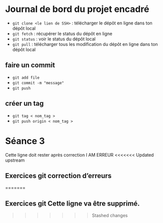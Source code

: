 # Journal de bord du projet encadré
- `git clone <le lien de SSH>` : télécharger le dépôt en ligne dans ton dépôt local
- `git fetch` : récupérer le status du dépôt en ligne 
- `git status` : voir le status du dépôt local
- `git pull` :  télécharger tous les modification du dépôt en ligne dans ton dépôt local

## faire un commit
- `git add file`
- `git commit -m "message"`
- `git push`

## créer un tag
- `git tag < nom_tag >`
- `git push origin < nom_tag >`

# Séance 3
Cette ligne doit rester après correction
I AM ERREUR
<<<<<<< Updated upstream
## Exercices git correction d’erreurs
=======
## Exercices git Cette ligne va être supprimé.
>>>>>>> Stashed changes
